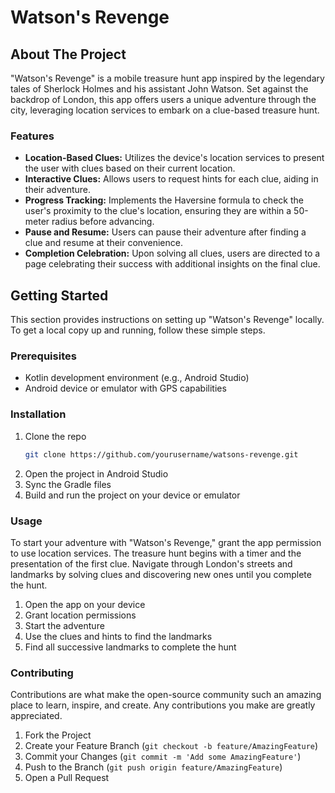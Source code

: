 # Watson's Revenge

## About The Project

"Watson's Revenge" is a mobile treasure hunt app inspired by the legendary tales of Sherlock Holmes and his assistant John Watson. Set against the backdrop of London, this app offers users a unique adventure through the city, leveraging location services to embark on a clue-based treasure hunt.

### Features

- **Location-Based Clues:** Utilizes the device's location services to present the user with clues based on their current location.
- **Interactive Clues:** Allows users to request hints for each clue, aiding in their adventure.
- **Progress Tracking:** Implements the Haversine formula to check the user's proximity to the clue's location, ensuring they are within a 50-meter radius before advancing.
- **Pause and Resume:** Users can pause their adventure after finding a clue and resume at their convenience.
- **Completion Celebration:** Upon solving all clues, users are directed to a page celebrating their success with additional insights on the final clue.

## Getting Started

This section provides instructions on setting up "Watson's Revenge" locally. To get a local copy up and running, follow these simple steps.

### Prerequisites

- Kotlin development environment (e.g., Android Studio)
- Android device or emulator with GPS capabilities

### Installation

1. Clone the repo
   ```bash
   git clone https://github.com/yourusername/watsons-revenge.git
   ```
2. Open the project in Android Studio
3. Sync the Gradle files
4. Build and run the project on your device or emulator

### Usage

To start your adventure with "Watson's Revenge," grant the app permission to use location services. The treasure hunt begins with a timer and the presentation of the first clue. Navigate through London's streets and landmarks by solving clues and discovering new ones until you complete the hunt.

1. Open the app on your device
2. Grant location permissions
3. Start the adventure
4. Use the clues and hints to find the landmarks
5. Find all successive landmarks to complete the hunt

### Contributing

Contributions are what make the open-source community such an amazing place to learn, inspire, and create. Any contributions you make are greatly appreciated.

1. Fork the Project
2. Create your Feature Branch (`git checkout -b feature/AmazingFeature`)
3. Commit your Changes (`git commit -m 'Add some AmazingFeature'`)
4. Push to the Branch (`git push origin feature/AmazingFeature`)
5. Open a Pull Request

